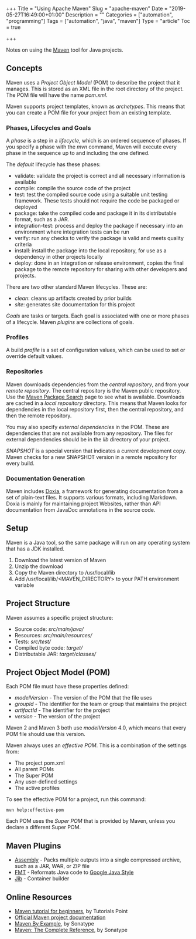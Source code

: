 +++
Title = "Using Apache Maven"
Slug = "apache-maven"
Date = "2019-05-27T16:49:00+01:00"
Description = ""
Categories = ["automation", "programming"]
Tags = ["automation", "java", "maven"]
Type = "article"
Toc = true

+++

Notes on using the [Maven](https://maven.apache.org/) tool for Java projects.

<!--more-->

## Concepts

Maven uses a _Project Object Model_ (POM) to describe the project that it manages. This is stored as an XML file in the root directory of the project. The POM file will have the name _pom.xml_.

Maven supports project templates, known as _archetypes_. This means that you can create a POM file for your project from an existing template.

### Phases, Lifecycles and Goals

A _phase_ is a step in a _lifecycle_, which is an ordered sequence of phases. If you specify a phase with the _mvn_ command, Maven will execute every phase in the sequence up to and including the one defined.

The _default_ lifecycle has these phases:

- validate: validate the project is correct and all necessary information is available
- compile: compile the source code of the project
- test: test the compiled source code using a suitable unit testing framework. These tests should not require the code be packaged or deployed
- package: take the compiled code and package it in its distributable format, such as a JAR.
- integration-test: process and deploy the package if necessary into an environment where integration tests can be run
- verify: run any checks to verify the package is valid and meets quality criteria
- install: install the package into the local repository, for use as a dependency in other projects locally
- deploy: done in an integration or release environment, copies the final package to the remote repository for sharing with other developers and projects.

There are two other standard Maven lifecycles. These are:

- _clean_: cleans up artifacts created by prior builds
- _site_: generates site documentation for this project

_Goals_ are tasks or targets. Each goal is associated with one or more phases of a lifecycle. Maven _plugins_ are collections of goals.

### Profiles

A build _profile_ is a set of configuration values, which can be used to set or override default values.

### Repositories

Maven downloads dependencies from the _central repository_, and from your _remote repository_. The central repository is the Maven public repository. Use the [Maven Package Search](https://search.maven.org/) page to see what is available. Downloads are cached in a _local repository_ directory. This means that Maven looks for dependencies in the local repository first, then the central repository, and then the remote repository.

You may also specify _external dependencies_ in the POM. These are dependencies that are not available from any repository. The files for external dependencies should be in the _lib_ directory of your project.

_SNAPSHOT_ is a special version that indicates a current development copy. Maven checks for a new SNAPSHOT version in a remote repository for every build.

### Documentation Generation

Maven includes [Doxia](https://maven.apache.org/doxia/index.html), a framework for generating documentation from a set of plain-text files. It supports various formats, including Markdown. Doxia is mainly for maintaining project Websites, rather than API documentation from JavaDoc annotations in the source code.

## Setup

Maven is a Java tool, so the same package will run on any operating system that has a JDK installed.

1. Download the latest version of Maven
2. Unzip the download
3. Copy the Maven directory to /usr/local/lib
4. Add /usr/local/lib/<MAVEN_DIRECTORY> to your PATH environment variable

## Project Structure

Maven assumes a specific project structure:

- Source code: _src/main/java/_
- Resources: _src/main/resources/_
- Tests: _src/test/_
- Compiled byte code: _target/_
- Distributable JAR: _target/classes/_

## Project Object Model (POM)

Each POM file must have these properties defined:

- _modelVersion_ - The version of the POM that the file uses
- _groupId_ - The identifier for the team or group that maintains the project
- _artifactId_ - The identifier for the project
- _version_ - The version of the project

Maven 2 and Maven 3 both use _modelVersion_ 4.0, which means that every POM file should use this version.

Maven always uses an _effective POM_. This is a combination of the settings from:

- The project pom.xml
- All parent POMs
- The Super POM
- Any user-defined settings
- The active profiles

To see the effective POM for a project, run this command:

    mvn help:effective-pom

Each POM uses the _Super POM_ that is provided by Maven, unless you declare a different Super POM.

## Maven Plugins

- [Assembly](https://maven.apache.org/plugins/maven-assembly-plugin/) - Packs multiple outputs into a single compressed archive, such as a JAR, WAR, or ZIP file
- [FMT](https://github.com/coveo/fmt-maven-plugin) - Reformats Java code to [Google Java Style](https://google.github.io/styleguide/javaguide.html)
- [Jib](https://github.com/GoogleContainerTools/jib) - Container builder

## Online Resources

- [Maven tutorial for beginners](https://www.tutorialspoint.com/maven), by Tutorials Point
- [Official Maven project documentation](https://maven.apache.org/)
- [Maven By Example](https://books.sonatype.com/mvnex-book/reference/index.html), by Sonatype
- [Maven: The Complete Reference](https://books.sonatype.com/mvnref-book/reference/index.html), by Sonatype
